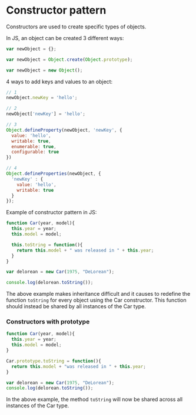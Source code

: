 # Constructor pattern

Constructors are used to create specific types of objects.

In JS, an object can be created 3 different ways:

```javascript
var newObject = {};

var newObject = Object.create(Object.prototype);

var newObject = new Object();
```

4 ways to add keys and values to an object:

```javascript
// 1
newObject.newKey = 'hello';

// 2
newObject['newKey'] = 'hello';

// 3
Object.defineProperty(newObject, 'newKey', {
  value: 'hello',
  writable: true,
  enumerable: true,
  configurable: true
})

// 4
Object.defineProperties(newObject, {
  'newKey' : {
    value: 'hello',
    writable: true
  }
});
```

Example of constructor pattern in JS:

```javascript
function Car(year, model){
  this.year = year;
  this.model = model;

  this.toString = function(){
    return this.model + " was released in " + this.year;
  }
}

var delorean = new Car(1975, "DeLorean");

console.log(delorean.toString());
```

The above example makes inheritance difficult and it causes to redefine the function `toString` for every object using the Car constructor. This function should instead be shared by all instances of the Car type.

### Constructors with prototype

```js
function Car(year, model){
  this.year = year;
  this.model = model;
}

Car.prototype.toString = function(){
  return this.model + "was released in " + this.year;
}

var delorean = new Car(1975, "DeLorean");
console.log(delorean.toString());
```

In the above example, the method `toString` will now be shared across all instances of the Car type.
